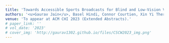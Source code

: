 ```yaml
---
title: 'Towards Accessible Sports Broadcasts for Blind and Low-Vision Viewers'
authors: '<u>Gaurav Jain</u>, Basel Hindi, Connor Courtien, Xin Yi Therese Xu, Conrad Wyrick, Michael Malcolm, Brian A. Smith'
venue: 'To appear at ACM CHI 2023 (Extended Abstracts).'
# paper_link: ''
# vol_date: '2023'
# cover_img: 'http://gaurav1302.github.io/files/CSCW2023_img.png'
---
```


